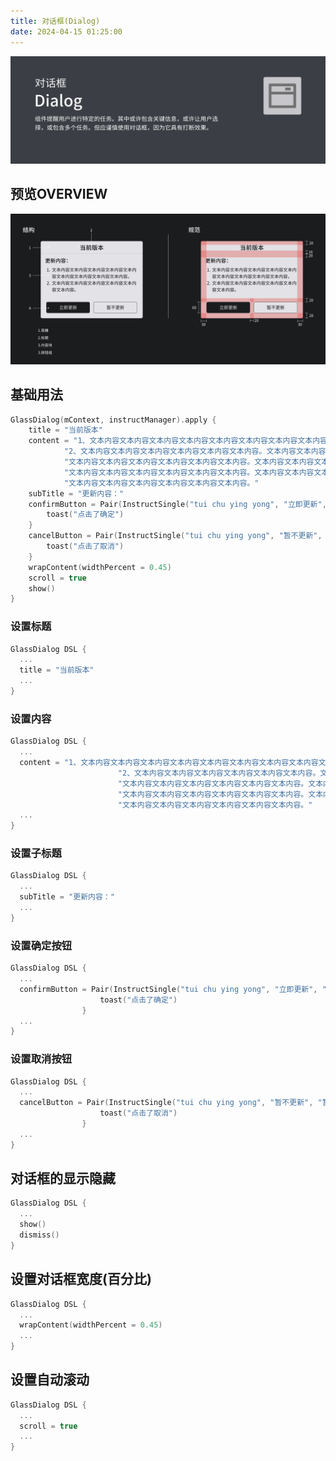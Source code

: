 ```yaml
---
title: 对话框(Dialog)          
date: 2024-04-15 01:25:00
---
```


![image-20240415020236359](./ui_dialog.assets/image-20240415020236359.png)

## 预览OVERVIEW

![image-20240415020609982](./ui_dialog.assets/image-20240415020609982.png)

## 基础用法

```kotlin
GlassDialog(mContext, instructManager).apply {
    title = "当前版本"
    content = "1、文本内容文本内容文本内容文本内容文本内容文本内容文本内容文本内容文本内容。\n" +
            "2、文本内容文本内容文本内容文本内容文本内容文本内容。文本内容文本内容文本内容文本内容文本内容文本内容文本内容文本内容文本内容。\n" +
            "文本内容文本内容文本内容文本内容文本内容文本内容。文本内容文本内容文本内容文本内容文本内容文本内容文本内容文本内容文本内容。\n" +
            "文本内容文本内容文本内容文本内容文本内容文本内容。文本内容文本内容文本内容文本内容文本内容文本内容文本内容文本内容文本内容。\n" +
            "文本内容文本内容文本内容文本内容文本内容文本内容。"
    subTitle = "更新内容："
    confirmButton = Pair(InstructSingle("tui chu ying yong", "立即更新", "立即更新")) {
        toast("点击了确定")
    }
    cancelButton = Pair(InstructSingle("tui chu ying yong", "暂不更新", "暂不更新")) {
        toast("点击了取消")
    }
    wrapContent(widthPercent = 0.45)
    scroll = true
    show()
}
```

### 设置标题

```kotlin
GlassDialog DSL {
  ...
  title = "当前版本"
  ...
}
```

### 设置内容

```kotlin
GlassDialog DSL {
  ...
  content = "1、文本内容文本内容文本内容文本内容文本内容文本内容文本内容文本内容文本内容。\n" +
                        "2、文本内容文本内容文本内容文本内容文本内容文本内容。文本内容文本内容文本内容文本内容文本内容文本内容文本内容文本内容文本内容。\n" +
                        "文本内容文本内容文本内容文本内容文本内容文本内容。文本内容文本内容文本内容文本内容文本内容文本内容文本内容文本内容文本内容。\n" +
                        "文本内容文本内容文本内容文本内容文本内容文本内容。文本内容文本内容文本内容文本内容文本内容文本内容文本内容文本内容文本内容。\n" +
                        "文本内容文本内容文本内容文本内容文本内容文本内容。"
  ...
}
```

### 设置子标题

```kotlin
GlassDialog DSL {
  ...
  subTitle = "更新内容："
  ...
}
```

### 设置确定按钮

```kotlin
GlassDialog DSL {
  ...
  confirmButton = Pair(InstructSingle("tui chu ying yong", "立即更新", "立即更新")) {
                    toast("点击了确定")
                }
  ...
}
```

### 设置取消按钮

```kotlin
GlassDialog DSL {
  ...
  cancelButton = Pair(InstructSingle("tui chu ying yong", "暂不更新", "暂不更新")) {
                    toast("点击了取消")
                }
  ...
}
```

## 对话框的显示隐藏

```kotlin
GlassDialog DSL {
  ...
  show()
  dismiss()
}
```

## 设置对话框宽度(百分比)

```kotlin
GlassDialog DSL {
  ...
  wrapContent(widthPercent = 0.45)
  ...
}
```

## 设置自动滚动

```kotlin
GlassDialog DSL {
  ...
  scroll = true
  ...
}
```





